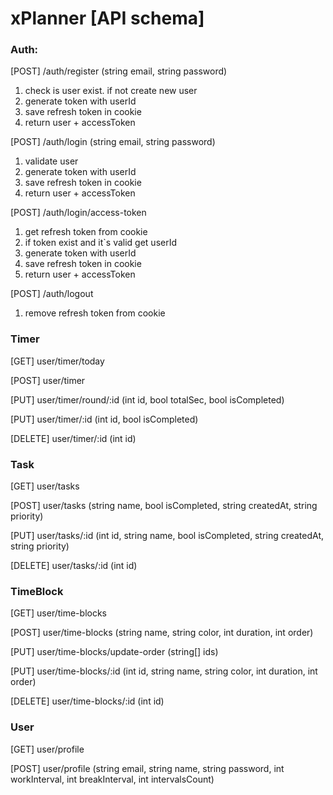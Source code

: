 # xPlanner [API schema]

### Auth:

[POST] /auth/register (string email, string password)
1. check is user exist. if not create new user
2. generate token with userId
3. save refresh token in cookie
4. return user + accessToken 

[POST] /auth/login (string email, string password)
1. validate user
2. generate token with userId
3. save refresh token in cookie
4. return user + accessToken 

[POST] /auth/login/access-token
1. get refresh token from cookie
2. if token exist and it`s valid get userId
3. generate token with userId
4. save refresh token in cookie
5. return user + accessToken 

[POST] /auth/logout
1. remove  refresh token from cookie

### Timer

[GET] user/timer/today

[POST] user/timer

[PUT] user/timer/round/:id (int id, bool totalSec, bool isCompleted)

[PUT] user/timer/:id (int id, bool isCompleted)

[DELETE] user/timer/:id (int id)

### Task

[GET] user/tasks

[POST] user/tasks (string name, bool isCompleted, string createdAt, string priority)

[PUT] user/tasks/:id (int id, string name, bool isCompleted, string createdAt, string priority)

[DELETE] user/tasks/:id (int id)

### TimeBlock

[GET] user/time-blocks

[POST] user/time-blocks (string name, string color, int duration, int order)

[PUT] user/time-blocks/update-order (string[] ids)

[PUT] user/time-blocks/:id (int id, string name, string color, int duration, int order)

[DELETE] user/time-blocks/:id (int id)

### User
[GET] user/profile

[POST] user/profile (string email, string name, string password, int workInterval, int breakInterval, int intervalsCount)
